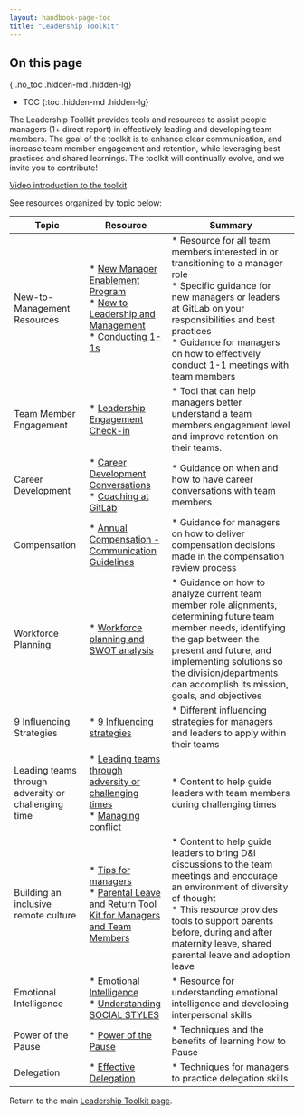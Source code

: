 ```yaml
---
layout: handbook-page-toc
title: "Leadership Toolkit"
---
```


## On this page
{:.no_toc .hidden-md .hidden-lg}

- TOC
{:toc .hidden-md .hidden-lg}

The Leadership Toolkit provides tools and resources to assist people managers (1+ direct report) in effectively leading and developing team members. The goal of the toolkit is to enhance clear communication, and increase team member engagement and retention, while leveraging best practices and shared learnings. The toolkit will continually evolve, and we invite you to contribute!

[Video introduction to the toolkit](https://www.youtube.com/watch?v=XEzDjN0Zd2I&feature=youtu.be)

See resources organized by topic below:

| Topic | Resource| Summary|
| ----- | ---------------------------------------|--------|
| New-to-Management Resources| * [New Manager Enablement Program](/handbook/people-group/learning-and-development/#new-manager-enablement-program) <br> * [New to Leadership and Management](/handbook/people-group/leadership-toolkit/new-to-leadership-and-management) <br> * [Conducting 1-1s](/handbook/leadership/1-1/) | * Resource for all team members interested in or transitioning to a manager role <br> * Specific guidance for new managers or leaders at GitLab on your responsibilities and best practices <br> * Guidance for managers on how to effectively conduct 1-1 meetings with team members |
| Team Member Engagement| * [Leadership Engagement Check-in](/handbook/people-group/leadership-toolkit/Leadership-Engagement-Check-in/)| * Tool that can help managers better understand a team members engagement level and improve retention on their teams. |
| Career Development| * [Career Development Conversations](/handbook/people-group/leadership-toolkit/career-development-conversations/) <br> * [Coaching at GitLab](/handbook/people-group/learning-and-development/career-development/coaching/)| * Guidance on when and how to have career conversations with team members|
| Compensation| * [Annual Compensation - Communication Guidelines](/handbook/people-group/leadership-toolkit/compensation-review)| * Guidance for managers on how to deliver compensation decisions made in the compensation review process|
| Workforce Planning| * [Workforce planning and SWOT analysis](/handbook/people-group/leadership-toolkit/workforce-planning-and-swot-analysis)| * Guidance on how to analyze current team member role alignments, determining future team member needs, identifying the gap between the present and future, and implementing solutions so the division/departments can accomplish its mission, goals, and objectives |
| 9 Influencing Strategies | * [9 Influencing strategies](/handbook/people-group/leadership-toolkit/9-Influencing-Strategies/) | * Different influencing strategies for managers and leaders to apply within their teams|
| Leading teams through adversity or challenging time  | * [Leading teams through adversity or challenging times ](/handbook/people-group/leadership-toolkit/leading-teams-through-adversity-or-challenging-times/) <br> * [Managing conflict](/handbook/people-group/leadership-toolkit/Managing-conflict/) | * Content to help guide leaders with team members during challenging times  |
| Building an inclusive remote culture  | * [Tips for managers ](https://about.gitlab.com/company/culture/inclusion/building-diversity-and-inclusion/#tips-for-managers)<br> * [Parental Leave and Return Tool Kit for Managers and Team Members](/handbook/total-rewards/benefits/parental-leave-toolkit/) | * Content to help guide leaders to bring D&I discussions to the team meetings and encourage an environment of diversity of thought <br> * This resource provides tools to support parents before, during and after maternity leave, shared parental leave and adoption leave |
| Emotional Intelligence | * [Emotional Intelligence](/handbook/people-group/learning-and-development/emotional-intelligence/) <br> * [Understanding SOCIAL STYLES](/handbook/people-group/learning-and-development/emotional-intelligence/social-styles/) | * Resource for understanding emotional intelligence and developing interpersonal skills |
| Power of the Pause | * [Power of the Pause](/handbook/people-group/leadership-toolkit/Power-of-the-Pause/) | * Techniques and the benefits of learning how to Pause |
| Delegation | * [Effective Delegation](/handbook/people-group/leadership-toolkit/effective-delegation) | * Techniques for managers to practice delegation skills |



Return to the main [Leadership Toolkit page](/handbook/people-group/leadership-toolkit/).
